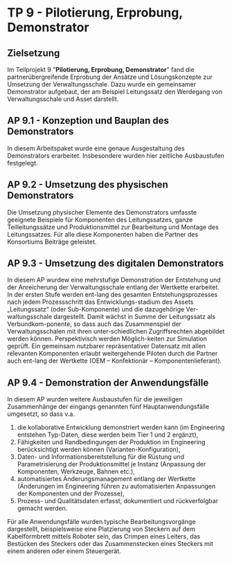 # TP 9 - Pilotierung, Erprobung, Demonstrator
## Zielsetzung
Im Teilprojekt 9 "**Pilotierung, Erprobung, Demonstrator**" fand die partnerübergreifende Erprobung der Ansätze und Lösungskonzepte zur Umsetzung der Verwaltungsschale. Dazu wurde ein gemeinsamer Demonstrator aufgebaut, der am Beispiel Leitungssatz den Werdegang von Verwaltungsschale und Asset darstellt.

## AP 9.1 - Konzeption und Bauplan des Demonstrators
In diesem Arbeitspaket wurde eine genaue Ausgestaltung des Demonstrators erarbeitet. Insbesondere wurden hier zeitliche Ausbaustufen festgelegt.

## AP 9.2 - Umsetzung des physischen Demonstrators 
Die Umsetzung physischer Elemente des Demonstrators umfasste geeignete Beispiele für Komponenten des Leitungssatzes, ganze Teilleitungssätze und Produktionsmittel zur Bearbeitung und Montage des Leitungssatzes. Für alle diese Komponenten haben die Partner des Konsortiums Beiträge geleistet. 

## AP 9.3 - Umsetzung des digitalen Demonstrators 
In diesem AP wurdew eine mehrstufige Demonstration der Entstehung und der Anreicherung der Verwaltungsschale entlang der Wertkette erarbeitet. In der ersten Stufe werden ent-lang des gesamten Entstehungsprozesses nach jedem Prozessschritt das Entwicklungs-stadium des Assets „Leitungssatz“ (oder Sub-Komponente) und die dazugehörige Ver-waltungsschale dargestellt. Damit wächst in Summe der Leitungssatz als Verbundkom-ponente, so dass auch das Zusammenspiel der Verwaltungsschalen mit ihren unter-schiedlichen Zugriffsrechten abgebildet werden können. Perspektivisch werden Möglich-keiten zur Simulation geprüft. Ein gemeinsam nutzbarer repräsentativer Datensatz mit allen relevanten Komponenten erlaubt weitergehende Piloten durch die Partner auch ent-lang der Wertkette (OEM – Konfektionär – Komponentenlieferant). 

## AP 9.4 - Demonstration der Anwendungsfälle 
In diesem AP wurden weitere Ausbaustufen für die jeweiligen Zusammenhänge der eingangs genannten fünf Hauptanwendungsfälle umgesetzt, so dass v.a. 
1. die kollaborative Entwicklung demonstriert werden kann (im Engineering entstehen Typ-Daten, diese werden beim Tier 1 und 2 ergänzt), 
2. Fähigkeiten und Randbedingungen der Produktion im Engineering berücksichtigt werden können (Varianten-Konfiguration),
3. Daten- und Informationsbereitstellung für die Rüstung und Parametrisierung der Produktionsmittel je Instanz (Anpassung der Komponenten, Werkzeuge, Bahnen etc.), 
4. automatisiertes Änderungsmanagement entlang der Wertkette (Änderungen im Engineering führen zu automatisierten Anpassungen der Komponenten und der Prozesse), 
5. Prozess- und Qualitätsdaten erfasst, dokumentiert und rückverfolgbar gemacht werden.
   
Für alle Anwendungsfälle wurden typische Bearbeitungsvorgänge dargestellt, beispielsweise eine Platzierung von Steckern auf dem Kabelformbrett mittels Roboter sein, das Crimpen eines Leiters, das Bestücken des Steckers oder das Zusammenstecken eines Steckers mit einem anderen oder einem Steuergerät. 
